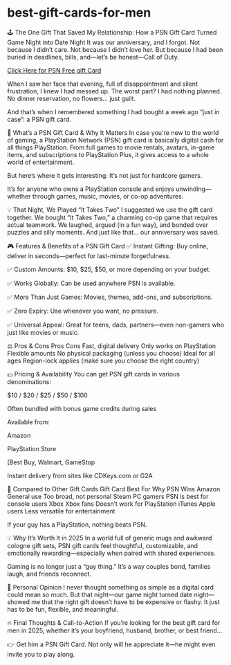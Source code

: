 # best-gift-cards-for-men

🕹️ The One Gift That Saved My Relationship: How a PSN Gift Card Turned Game Night into Date Night
It was our anniversary, and I forgot.
Not because I didn’t care. Not because I didn’t love her. But because I had been buried in deadlines, bills, and—let’s be honest—Call of Duty.

[Click Here for PSN Free gift Card](https://webfasters.com)

When I saw her face that evening, full of disappointment and silent frustration, I knew I had messed up. The worst part? I had nothing planned. No dinner reservation, no flowers… just guilt.

And that’s when I remembered something I had bought a week ago “just in case”: a PSN gift card.

🎁 What’s a PSN Gift Card & Why It Matters
In case you're new to the world of gaming, a PlayStation Network (PSN) gift card is basically digital cash for all things PlayStation. From full games to movie rentals, avatars, in-game items, and subscriptions to PlayStation Plus, it gives access to a whole world of entertainment.

But here’s where it gets interesting:
It’s not just for hardcore gamers.

It’s for anyone who owns a PlayStation console and enjoys unwinding—whether through games, music, movies, or co-op adventures.

💡 That Night, We Played “It Takes Two”
I suggested we use the gift card together.
We bought “It Takes Two,” a charming co-op game that requires actual teamwork. We laughed, argued (in a fun way), and bonded over puzzles and silly moments.
And just like that… our anniversary was saved.

🎮 Features & Benefits of a PSN Gift Card
✅ Instant Gifting: Buy online, deliver in seconds—perfect for last-minute forgetfulness.

✅ Custom Amounts: $10, $25, $50, or more depending on your budget.

✅ Works Globally: Can be used anywhere PSN is available.

✅ More Than Just Games: Movies, themes, add-ons, and subscriptions.

✅ Zero Expiry: Use whenever you want, no pressure.

✅ Universal Appeal: Great for teens, dads, partners—even non-gamers who just like movies or music.

⚖️ Pros & Cons
Pros	Cons
Fast, digital delivery	Only works on PlayStation
Flexible amounts	No physical packaging (unless you choose)
Ideal for all ages	Region-lock applies (make sure you choose the right country)

💵 Pricing & Availability
You can get PSN gift cards in various denominations:

$10 / $20 / $25 / $50 / $100

Often bundled with bonus game credits during sales

Available from:

Amazon

PlayStation Store

[Best Buy, Walmart, GameStop

Instant delivery from sites like CDKeys.com or G2A

🔁 Compared to Other Gift Cards
Gift Card	Best For	Why PSN Wins
Amazon	General use	Too broad, not personal
Steam	PC gamers	PSN is best for console users
Xbox	Xbox fans	Doesn’t work for PlayStation
iTunes	Apple users	Less versatile for entertainment

If your guy has a PlayStation, nothing beats PSN.

💡 Why It’s Worth It in 2025
In a world full of generic mugs and awkward cologne gift sets, PSN gift cards feel thoughtful, customizable, and emotionally rewarding—especially when paired with shared experiences.

Gaming is no longer just a “guy thing.”
It’s a way couples bond, families laugh, and friends reconnect.

🧠 Personal Opinion
I never thought something as simple as a digital card could mean so much.
But that night—our game night turned date night—showed me that the right gift doesn’t have to be expensive or flashy.
It just has to be fun, flexible, and meaningful.

🔥 Final Thoughts & Call-to-Action
If you’re looking for the best gift card for men in 2025, whether it’s your boyfriend, husband, brother, or best friend…

👉 Get him a PSN Gift Card.
Not only will he appreciate it—he might even invite you to play along.
